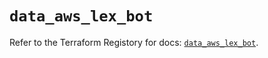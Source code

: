 # `data_aws_lex_bot`

Refer to the Terraform Registory for docs: [`data_aws_lex_bot`](https://www.terraform.io/docs/providers/aws/d/lex_bot).
